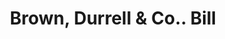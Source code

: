 ---
doi: 10.7916/D86X0P2C
date_other: '1890'
date_other_textual: 1890-1899
form: printed ephemera
genre:
- Invoices
name:
- Brown, Durrell & Co.
object_in_context_url: https://biggert.cul.columbia.edu/items/view/ave_biggert_00344
subject_hierarchical_geographic:
- Boston, Massachusetts, United States
subject_name:
- Brown, Durrell & Co.
title: Brown, Durrell & Co.. Bill
sort_title: Brown, Durrell & Co.. Bill
call_number: ave_biggert_00344
coordinates:
- 42.35805555555556,-71.06361111111111
pid: ave_biggert_00344
identifiers: ave_biggert_00344
canvas_id: ldpd:395618
permalink: "/items/ave_biggert_00344/"
layout: iiif-image-page
---